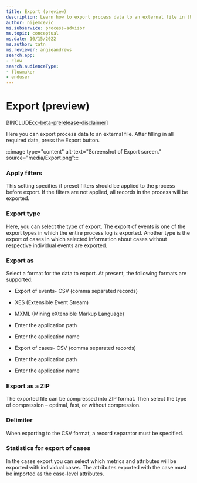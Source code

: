 ```yaml
---
title: Export (preview)
description: Learn how to export process data to an external file in the Minit desktop application in process advisor.
author: nijemcevic
ms.subservice: process-advisor
ms.topic: conceptual
ms.date: 10/15/2022
ms.author: tatn
ms.reviewer: angieandrews
search.app:
- Flow
search.audienceType:
- flowmaker
- enduser
---
```


# Export (preview)

[!INCLUDE[cc-beta-prerelease-disclaimer](../includes/cc-beta-prerelease-disclaimer.md)]

Here you can export process data to an external file. After filling in all required data, press the Export button.

:::image type="content" alt-text="Screenshot of Export screen." source="media/Export.png":::

### Apply filters

This setting specifies if preset filters should be applied to the process before export. If the filters are not applied, all records in the process will be exported.

### Export type

Here, you can select the type of export. The export of events is one of the export types in which the entire process log is exported. Another type is the export of cases in which selected information about cases without respective individual events are exported.

### Export as

Select a format for the data to export. At present, the following formats are supported:

- Export of events- CSV (comma separated records)

- XES (Extensible Event Stream)

- MXML (Mining eXtensible Markup Language)

- Enter the application path

- Enter the application name



- Export of cases- CSV (comma separated records)

- Enter the application path

- Enter the application name



### Export as a ZIP

The exported file can be compressed into ZIP format. Then select the type of compression – optimal, fast, or without compression.

### Delimiter

When exporting to the CSV format, a record separator must be specified.

### Statistics for export of cases

In the cases export you can select which metrics and attributes will be exported with individual cases. The attributes exported with the case must be imported as the case-level attributes.


